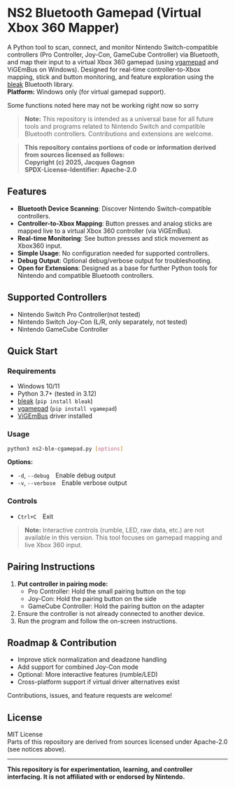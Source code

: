 # NS2 Bluetooth Gamepad (Virtual Xbox 360 Mapper)

A Python tool to scan, connect, and monitor Nintendo Switch-compatible controllers (Pro Controller, Joy-Con, GameCube Controller) via Bluetooth, and map their input to a virtual Xbox 360 gamepad (using [vgamepad](https://github.com/ramiSantina/vgamepad) and ViGEmBus on Windows). Designed for real-time controller-to-Xbox mapping, stick and button monitoring, and feature exploration using the [bleak](https://github.com/hbldh/bleak) Bluetooth library.<br>
**Platform:** Windows only (for virtual gamepad support).

Some functions noted here may not be working right now so sorry 

> **Note:** This repository is intended as a universal base for all future tools and programs related to Nintendo Switch and compatible Bluetooth controllers. Contributions and extensions are welcome.

> **This repository contains portions of code or information derived from sources licensed as follows:**  
> **Copyright (c) 2025, Jacques Gagnon**  
> **SPDX-License-Identifier: Apache-2.0**

## Features

- **Bluetooth Device Scanning**: Discover Nintendo Switch-compatible controllers.
- **Controller-to-Xbox Mapping**: Button presses and analog sticks are mapped live to a virtual Xbox 360 controller (via ViGEmBus).
- **Real-time Monitoring**: See button presses and stick movement as Xbox360 input.
- **Simple Usage**: No configuration needed for supported controllers.
- **Debug Output**: Optional debug/verbose output for troubleshooting.
- **Open for Extensions**: Designed as a base for further Python tools for Nintendo and compatible Bluetooth controllers.

## Supported Controllers

- Nintendo Switch Pro Controller(not tested)
- Nintendo Switch Joy-Con (L/R, only separately, not tested)
- Nintendo GameCube Controller

## Quick Start

### Requirements

- Windows 10/11
- Python 3.7+ (tested in 3.12)
- [bleak](https://pypi.org/project/bleak/) (`pip install bleak`)
- [vgamepad](https://pypi.org/project/vgamepad/) (`pip install vgamepad`)
- [ViGEmBus](https://vigem.org/download/) driver installed

### Usage

```bash
python3 ns2-ble-cgamepad.py [options]
```

**Options:**

- `-d`, `--debug` Enable debug output
- `-v`, `--verbose` Enable verbose output

### Controls

- `Ctrl+C` Exit

> **Note:** Interactive controls (rumble, LED, raw data, etc.) are not available in this version. This tool focuses on gamepad mapping and live Xbox 360 input.

## Pairing Instructions

1. **Put controller in pairing mode:**
   - Pro Controller: Hold the small pairing button on the top
   - Joy-Con: Hold the pairing button on the side
   - GameCube Controller: Hold the pairing button on the adapter
2. Ensure the controller is not already connected to another device.
3. Run the program and follow the on-screen instructions.

## Roadmap & Contribution

- Improve stick normalization and deadzone handling
- Add support for combined Joy-Con mode
- Optional: More interactive features (rumble/LED)
- Cross-platform support if virtual driver alternatives exist

Contributions, issues, and feature requests are welcome!

## License

MIT License  
Parts of this repository are derived from sources licensed under Apache-2.0 (see notices above).

---

**This repository is for experimentation, learning, and controller interfacing. It is not affiliated with or endorsed by Nintendo.**
